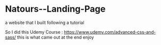 # Natours--Landing-Page
a website that I built following a tutorial

So I did this Udemy Course : https://www.udemy.com/advanced-css-and-sass/
this is what came out at the end
enjoy
